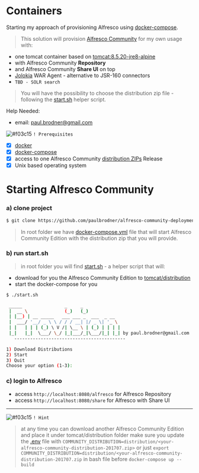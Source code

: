# Containers

Starting my approach of provisioning Alfresco using [docker-compose](https://docs.docker.com/compose/).

> This solution will provision [Alfresco Community](https://community.alfresco.com/docs/DOC-7050-alfresco-community-edition-201707-ga-file-list) for my own usage with:
* one tomcat container based on [tomcat:8.5.20-jre8-alpine](https://hub.docker.com/r/library/tomcat/tags/)
* with Alfresco Community **Repository**
* and Alfresco Community **Share UI** on top
* [Jolokia](https://jolokia.org) WAR Agent - alternative to JSR-160 connectors
* `TBD - SOLR search`
  
>You will have the possibility to choose the distribution zip file - following the [start.sh](start.sh) helper script.

Help Needed: 
* email: paul.brodner@gmail.com

![#f03c15](https://placehold.it/15/f03c15/000000?text=+) `! Prerequisites` 
- [x] [docker](https://docs.docker.com/engine/installation/)
- [x] [docker-compose](https://docs.docker.com/compose/)
- [x] access to one Alfresco Community [distribution ZIPs](https://community.alfresco.com/community/ecm) Release
- [x] Unix based operating system

# Starting Alfresco Community

### a) clone project

```bash
$ git clone https://github.com/paulbrodner/alfresco-community-deployment.git
```

> In root folder we have [docker-compose.yml](docker-compose.yml) file that will start Alfresco Community Edition with the distribution zip that you will provide.

### b) run start.sh

>in root folder you will find [start.sh](start.sh) - a helper script that will:
* download for you the Alfresco Community Edition to [tomcat/distribution](tomcat/distribution)
* start the docker-compose for you

```bash
$ ./start.sh

 _____                _     _
 |  __ \              (_)   (_)
 | |__) | __ _____   ___ ___ _  ___  _ __
 |  ___/ '__/ _ \ \ / / / __| |/ _ \| '_ \
 | |   | | | (_) \ V /| \__ \ | (_) | | | |
 |_|   |_|  \___/ \_/ |_|___/_|\___/|_| |_| by paul.brodner@gmail.com
   ------------------------------------------

1) Download Distributions  
2) Start
3) Quit
Choose your option (1-3):
```

### c) login to Alfresco
* access `http://localhost:8080/alfresco` for Alfresco Repository
* access `http://localhost:8080/share` for Alfresco with Share UI

---
![#f03c15](https://placehold.it/15/f03c15/000000?text=+) `! Hint` 
> at any time you can download another Alfresco Community Edition and place it under tomcat/distribution folder
> make sure you update the [.env](.env) file with `COMMUNITY_DISTRIBUTION=distribution/<your-alfresco-community-distribution-201707.zip>`
> or just `export COMMUNITY_DISTRIBUTION=distribution/<your-alfresco-community-distribution-201707.zip` in bash file before `docker-compose up --build`